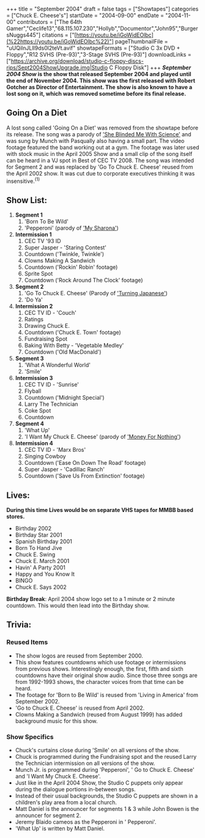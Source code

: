 +++
title = "September 2004"
draft = false
tags = ["Showtapes"]
categories = ["Chuck E. Cheese's"]
startDate = "2004-09-00"
endDate = "2004-11-00"
contributors = ["The 64th Gamer","Ceclife13","68.115.107.230","Hollyb","Documentor","John95","BurgersNuggs445"]
citations = ["[https://youtu.be/iGoWidEOlbc](%22https://youtu.be/iGoWidEOlbc%22)"]
pageThumbnailFile = "uUQilnJLlI9ds0l2teVt.avif"
showtapeFormats = ["Studio C 3x DVD + Floppy","R12 SVHS (Pre-93)","3-Stage SVHS (Pre-93)"]
downloadLinks = ["https://archive.org/download/studio-c-floppy-discs-rips/Sept2004ShowUpgrade.img|Studio C Floppy Disk"]
+++
***September 2004 Show* is the show that released September 2004 and played until the end of November 2004.
This show was the first released with Robert Gotcher as Director of Entertainment. The show is also known to have a lost song on it, which was removed sometime before its final release.**

## Going On a Diet

A lost song called 'Going On a Diet' was removed from the showtape before its release. The song was a parody of ['She Blinded Me With Science'](https://en.wikipedia.org/wiki/She_Blinded_Me_with_Science) and was sung by Munch with Pasqually also having a small part. The video footage featured the band working out at a gym. The footage was later used with stock music in the April 2005 Show and a small clip of the song itself can be heard in a VJ spot in Best of CEC TV 2008. The song was intended for Segment 2 and was replaced by 'Go To Chuck E. Cheese' reused from the April 2002 show. It was cut due to corporate executives thinking it was insensitive.<sup>(1)</sup>

## Show List:

1.  **Segment 1**
    1.  'Born To Be Wild'
    2.  'Pepperoni' (parody of ['My Sharona'](https://en.wikipedia.org/wiki/My_Sharona))
2.  **Intermission 1**
    1.  CEC TV '93 ID
    2.  Super Jasper - 'Staring Contest'
    3.  Countdown ('Twinkle, Twinkle')
    4.  Clowns Making A Sandwich
    5.  Countdown ('Rockin' Robin' footage)
    6.  Sprite Spot
    7.  Countdown ('Rock Around The Clock' footage)
3.  **Segment 2**
    1.  'Go To Chuck E. Cheese' (Parody of ['Turning Japanese'](https://en.wikipedia.org/wiki/Turning_Japanese))
    2.  'Do Ya'
4.  **Intermission 2**
    1.  CEC TV ID - 'Couch'
    2.  Ratings
    3.  Drawing Chuck E.
    4.  Countdown ('Chuck E. Town' footage)
    5.  Fundraising Spot
    6.  Baking With Betty - 'Vegetable Medley'
    7.  Countdown ('Old MacDonald')
5.  **Segment 3**
    1.  'What A Wonderful World'
    2.  'Smile'
6.  **Intermission 3**
    1.  CEC TV ID - 'Sunrise'
    2.  Flyball
    3.  Countdown ('Midnight Special')
    4.  Larry The Technician
    5.  Coke Spot
    6.  Countdown
7.  **Segment 4**
    1.  'What Up'
    2.  'I Want My Chuck E. Cheese' (parody of ['Money For Nothing'](https://en.wikipedia.org/wiki/Money_for_Nothing_(song)))
8.  **Intermission 4**
    1.  CEC TV ID - 'Marx Bros'
    2.  Singing Cowboy
    3.  Countdown ('Ease On Down The Road' footage)
    4.  Super Jasper - 'Cadillac Ranch'
    5.  Countdown ('Save Us From Extinction' footage)

## Lives:

**During this time Lives would be on separate VHS tapes for MMBB based stores.**

- Birthday 2002
- Birthday Star 2001
- Spanish Birthday 2001
- Born To Hand Jive
- Chuck E. Swing
- Chuck E. March 2001
- Havin' A Party 2001
- Happy and You Know It
- BINGO
- Chuck E. Says 2002

**Birthday Break**: April 2004 show logo set to a 1 minute or 2 minute countdown. This would then lead into the Birthday show.

## Trivia:

### Reused Items

- The show logos are reused from September 2000.
- This show features countdowns which use footage or intermissions from previous shows. Interestingly enough, the first, fifth and sixth countdowns have their original show audio. Since those three songs are from 1992-1993 shows, the character voices from that time can be heard.
- The footage for 'Born to Be Wild' is reused from 'Living in America' from September 2002.
- 'Go to Chuck E. Cheese' is reused from April 2002.
- Clowns Making a Sandwich (reused from August 1999) has added background music for this show.

### Show Specifics

- Chuck's curtains close during 'Smile' on all versions of the show.
- Chuck is programmed during the Fundraising spot and the reused Larry the Technician intermission on all versions of the show.
- Munch Jr. is programmed during 'Pepperoni', ' Go to Chuck E. Cheese' and 'I Want My Chuck E. Cheese'.
- Just like in the April 2004 Show, the Studio C puppets only appear during the dialogue portions in-between songs.
- Instead of their usual backgrounds, the Studio C puppets are shown in a children's play area from a local church.
- Matt Daniel is the announcer for segments 1 & 3 while John Bowen is the announcer for segment 2.
- Jeremy Blaido cameos as the Pepperoni in ' Pepperoni'.
- 'What Up' is written by Matt Daniel.
